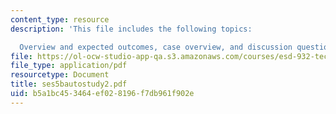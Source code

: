 ```yaml
---
content_type: resource
description: 'This file includes the following topics:

  Overview and expected outcomes, case overview, and discussion questions.'
file: https://ol-ocw-studio-app-qa.s3.amazonaws.com/courses/esd-932-technology-policy-organizations-spring-2005/b5a1bc453464ef028196f7db961f902e_ses5bautostudy2.pdf
file_type: application/pdf
resourcetype: Document
title: ses5bautostudy2.pdf
uid: b5a1bc45-3464-ef02-8196-f7db961f902e
---
```

